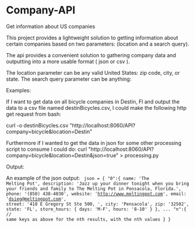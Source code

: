 # Company-API
Get information about US companies

This project provides a lightweight solution to getting information about certain companies based on two parameters: 
(location and a search query).

The api provides a convenient solution to gathering company data and outputting into a more usable format ( json or csv ).

The location parameter can be any valid United States: zip code, city, or state.
The search query parameter can be anything:

Examples:

  If I want to get data on all bicycle companies in Destin, Fl and output the data to a csv file named destinBicycles.csv, 
  I could make the following http get request from bash:
  
  curl -o destinBicycles.csv "http://localhost:8060/API?company=bicycle&location=Destin"
  
  Furthermore if I wanted to get the data in json for some other processing script to consume I could do:
  curl "http://localhost:8060/API?company=bicycle&location=Destin&json=true" > processing.py
  
Output:

  An example of the json output:
  <code>
  json = {
  "0":{ 
    name: 'The Melting Pot',
    description: 'Jazz up your dinner tonight when you bring your friends and family to The Melting Pot in Pensacola, Florida.',
    phone: '(850) 438-4030',
    website: 'http://www.meltingpot.com',
    email: 'dsieg@meltingpot.com',
    street: '418 E Gregory St Ste 500, ',
    city: 'Pensacola',
    zip: '32502',
    state: 'FL',
    store_hours: { 
      days: 'M-F',
      hours: '8-10' 
    } 
  },
  ...
  "n":{
    // same keys as above for the nth results, with the nth values
  }
  }
  </code>

